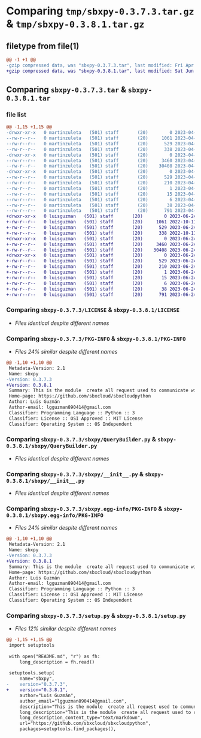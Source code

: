 # Comparing `tmp/sbxpy-0.3.7.3.tar.gz` & `tmp/sbxpy-0.3.8.1.tar.gz`

## filetype from file(1)

```diff
@@ -1 +1 @@
-gzip compressed data, was "sbxpy-0.3.7.3.tar", last modified: Fri Apr 14 15:24:05 2023, max compression
+gzip compressed data, was "sbxpy-0.3.8.1.tar", last modified: Sat Jun 24 18:22:05 2023, max compression
```

## Comparing `sbxpy-0.3.7.3.tar` & `sbxpy-0.3.8.1.tar`

### file list

```diff
@@ -1,15 +1,15 @@
-drwxr-xr-x   0 martinzuleta   (501) staff       (20)        0 2023-04-14 15:24:05.549284 sbxpy-0.3.7.3/
--rw-r--r--   0 martinzuleta   (501) staff       (20)     1061 2023-04-14 14:56:05.000000 sbxpy-0.3.7.3/LICENSE
--rw-r--r--   0 martinzuleta   (501) staff       (20)      529 2023-04-14 15:24:05.549063 sbxpy-0.3.7.3/PKG-INFO
--rw-r--r--   0 martinzuleta   (501) staff       (20)      338 2023-04-14 14:56:05.000000 sbxpy-0.3.7.3/README.md
-drwxr-xr-x   0 martinzuleta   (501) staff       (20)        0 2023-04-14 15:24:05.547930 sbxpy-0.3.7.3/sbxpy/
--rw-r--r--   0 martinzuleta   (501) staff       (20)     3460 2023-04-14 14:56:05.000000 sbxpy-0.3.7.3/sbxpy/QueryBuilder.py
--rw-r--r--   0 martinzuleta   (501) staff       (20)    30408 2023-04-14 14:56:05.000000 sbxpy-0.3.7.3/sbxpy/__init__.py
-drwxr-xr-x   0 martinzuleta   (501) staff       (20)        0 2023-04-14 15:24:05.548848 sbxpy-0.3.7.3/sbxpy.egg-info/
--rw-r--r--   0 martinzuleta   (501) staff       (20)      529 2023-04-14 15:24:05.000000 sbxpy-0.3.7.3/sbxpy.egg-info/PKG-INFO
--rw-r--r--   0 martinzuleta   (501) staff       (20)      210 2023-04-14 15:24:05.000000 sbxpy-0.3.7.3/sbxpy.egg-info/SOURCES.txt
--rw-r--r--   0 martinzuleta   (501) staff       (20)        1 2023-04-14 15:24:05.000000 sbxpy-0.3.7.3/sbxpy.egg-info/dependency_links.txt
--rw-r--r--   0 martinzuleta   (501) staff       (20)       15 2023-04-14 15:24:05.000000 sbxpy-0.3.7.3/sbxpy.egg-info/requires.txt
--rw-r--r--   0 martinzuleta   (501) staff       (20)        6 2023-04-14 15:24:05.000000 sbxpy-0.3.7.3/sbxpy.egg-info/top_level.txt
--rw-r--r--   0 martinzuleta   (501) staff       (20)       38 2023-04-14 15:24:05.549324 sbxpy-0.3.7.3/setup.cfg
--rw-r--r--   0 martinzuleta   (501) staff       (20)      791 2023-04-14 15:23:34.000000 sbxpy-0.3.7.3/setup.py
+drwxr-xr-x   0 luisguzman   (501) staff       (20)        0 2023-06-24 18:22:05.766777 sbxpy-0.3.8.1/
+-rw-r--r--   0 luisguzman   (501) staff       (20)     1061 2022-10-11 16:44:17.000000 sbxpy-0.3.8.1/LICENSE
+-rw-r--r--   0 luisguzman   (501) staff       (20)      529 2023-06-24 18:22:05.766356 sbxpy-0.3.8.1/PKG-INFO
+-rw-r--r--   0 luisguzman   (501) staff       (20)      338 2022-10-11 16:44:17.000000 sbxpy-0.3.8.1/README.md
+drwxr-xr-x   0 luisguzman   (501) staff       (20)        0 2023-06-24 18:22:05.764282 sbxpy-0.3.8.1/sbxpy/
+-rw-r--r--   0 luisguzman   (501) staff       (20)     3460 2023-06-24 18:21:30.000000 sbxpy-0.3.8.1/sbxpy/QueryBuilder.py
+-rw-r--r--   0 luisguzman   (501) staff       (20)    30408 2023-06-24 18:21:30.000000 sbxpy-0.3.8.1/sbxpy/__init__.py
+drwxr-xr-x   0 luisguzman   (501) staff       (20)        0 2023-06-24 18:22:05.765950 sbxpy-0.3.8.1/sbxpy.egg-info/
+-rw-r--r--   0 luisguzman   (501) staff       (20)      529 2023-06-24 18:22:05.000000 sbxpy-0.3.8.1/sbxpy.egg-info/PKG-INFO
+-rw-r--r--   0 luisguzman   (501) staff       (20)      210 2023-06-24 18:22:05.000000 sbxpy-0.3.8.1/sbxpy.egg-info/SOURCES.txt
+-rw-r--r--   0 luisguzman   (501) staff       (20)        1 2023-06-24 18:22:05.000000 sbxpy-0.3.8.1/sbxpy.egg-info/dependency_links.txt
+-rw-r--r--   0 luisguzman   (501) staff       (20)       15 2023-06-24 18:22:05.000000 sbxpy-0.3.8.1/sbxpy.egg-info/requires.txt
+-rw-r--r--   0 luisguzman   (501) staff       (20)        6 2023-06-24 18:22:05.000000 sbxpy-0.3.8.1/sbxpy.egg-info/top_level.txt
+-rw-r--r--   0 luisguzman   (501) staff       (20)       38 2023-06-24 18:22:05.766891 sbxpy-0.3.8.1/setup.cfg
+-rw-r--r--   0 luisguzman   (501) staff       (20)      791 2023-06-24 18:22:03.000000 sbxpy-0.3.8.1/setup.py
```

### Comparing `sbxpy-0.3.7.3/LICENSE` & `sbxpy-0.3.8.1/LICENSE`

 * *Files identical despite different names*

### Comparing `sbxpy-0.3.7.3/PKG-INFO` & `sbxpy-0.3.8.1/PKG-INFO`

 * *Files 24% similar despite different names*

```diff
@@ -1,10 +1,10 @@
 Metadata-Version: 2.1
 Name: sbxpy
-Version: 0.3.7.3
+Version: 0.3.8.1
 Summary: This is the module  create all request used to communicate with SbxCloud
 Home-page: https://github.com/sbxcloud/sbxcloudpython
 Author: Luis Guzmán
 Author-email: lgguzman890414@gmail.com
 Classifier: Programming Language :: Python :: 3
 Classifier: License :: OSI Approved :: MIT License
 Classifier: Operating System :: OS Independent
```

### Comparing `sbxpy-0.3.7.3/sbxpy/QueryBuilder.py` & `sbxpy-0.3.8.1/sbxpy/QueryBuilder.py`

 * *Files identical despite different names*

### Comparing `sbxpy-0.3.7.3/sbxpy/__init__.py` & `sbxpy-0.3.8.1/sbxpy/__init__.py`

 * *Files identical despite different names*

### Comparing `sbxpy-0.3.7.3/sbxpy.egg-info/PKG-INFO` & `sbxpy-0.3.8.1/sbxpy.egg-info/PKG-INFO`

 * *Files 24% similar despite different names*

```diff
@@ -1,10 +1,10 @@
 Metadata-Version: 2.1
 Name: sbxpy
-Version: 0.3.7.3
+Version: 0.3.8.1
 Summary: This is the module  create all request used to communicate with SbxCloud
 Home-page: https://github.com/sbxcloud/sbxcloudpython
 Author: Luis Guzmán
 Author-email: lgguzman890414@gmail.com
 Classifier: Programming Language :: Python :: 3
 Classifier: License :: OSI Approved :: MIT License
 Classifier: Operating System :: OS Independent
```

### Comparing `sbxpy-0.3.7.3/setup.py` & `sbxpy-0.3.8.1/setup.py`

 * *Files 12% similar despite different names*

```diff
@@ -1,15 +1,15 @@
 import setuptools
 
 with open("README.md", "r") as fh:
     long_description = fh.read()
 
 setuptools.setup(
     name="sbxpy",
-    version="0.3.7.3",
+    version="0.3.8.1",
     author="Luis Guzmán",
     author_email="lgguzman890414@gmail.com",
     description="This is the module  create all request used to communicate with SbxCloud",
     long_description="This is the module  create all request used to communicate with SbxCloud",
     long_description_content_type="text/markdown",
     url="https://github.com/sbxcloud/sbxcloudpython",
     packages=setuptools.find_packages(),
```

